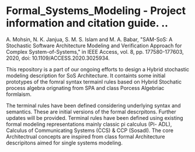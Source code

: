 # Formal_Systems_Modeling - Project information and citation guide. .. 
A. Mohsin, N. K. Janjua, S. M. S. Islam and M. A. Babar, "SAM-SoS: A Stochastic Software Architecture Modeling and Verification Approach for Complex System-of-Systems," in IEEE Access, vol. 8, pp. 177580-177603, 2020, doi: 10.1109/ACCESS.2020.3025934.

This repository is a part of our ongoing efforts to design a Hybrid stochastic modeling description for SoS Architecture. 
It containts some initial prototypes of the fomral syntax termainl rules based on Hybrid Stochatic process algebra orignating from SPA and class Porcess Algebriac formlaism. 

The terminal rules have been defined considering underlying syntax and semantics. These are initial versions of the formal descrpitons. 
Further updates will be provided. 
Terminal rules have been defined using existing formal modeling  representations mainly classic pi calculus (Pi- ADL), Calculus of Communicating Systems (CCS)
& CCP (Sosadl). The core Architectrual concepts are inspired from class formal Architecture descripitons aimed for single systems modeling. 

